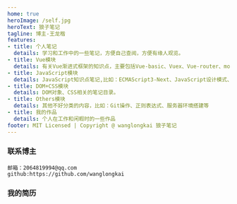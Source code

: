 ```yaml
---
home: true
heroImage: /self.jpg
heroText: 狼子笔记
tagline: 博主-王龙楷
features:
- title: 个人笔记
  details: 学习和工作中的一些笔记，方便自己查阅，方便有缘人观览。
- title: Vue模块
  details: 有关Vue渐进式框架的知识点，主要包括Vue-basic、Vuex、Vue-router、mockJS。
- title: JavaScript模块
  details: JavaScript知识点笔记,比如：ECMAScript3-Next、JavaScript设计模式、Http协议等。
- title: DOM+CSS模块
  details: DOM对象、CSS相关的笔记目录。
- title: Others模块
  details: 其他不好分类的内容，比如：Git操作、正则表达式、服务器环境搭建等
- title: 我的作品
  details: 个人在工作和闲暇时的一些作品
footer: MIT Licensed | Copyright @ wanglongkai 狼子笔记
---
```

### 联系博主
```text
邮箱：2064819994@qq.com
github:https://github.com/wanglongkai
```
### 我的简历
<MyCard></MyCard>

<style>
.hero img{
    border-radius: 50%;
}
</style>

